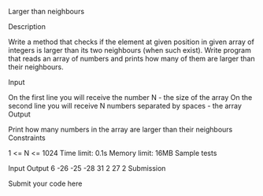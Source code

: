Larger than neighbours

Description

Write a method that checks if the element at given position in given array of integers is larger than its two neighbours (when such exist). Write program that reads an array of numbers and prints how many of them are larger than their neighbours.

Input

On the first line you will receive the number N - the size of the array
On the second line you will receive N numbers separated by spaces - the array
Output

Print how many numbers in the array are larger than their neighbours
Constraints

1 <= N <= 1024
Time limit: 0.1s
Memory limit: 16MB
Sample tests

Input	Output
6
-26 -25 -28 31 2 27	2
Submission

Submit your code here
